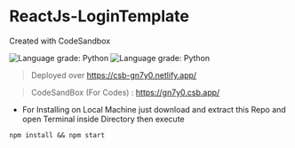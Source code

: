 # ReactJs-LoginTemplate

Created with CodeSandbox

![Language grade: Python](https://img.shields.io/badge/React-17.0.0-green)
![Language grade: Python](https://img.shields.io/badge/MaterialUi-4.11.2-green)

> Deployed over https://csb-gn7y0.netlify.app/

> CodeSandBox (For Codes) : https://gn7y0.csb.app/

- For Installing on Local Machine just download and extract this Repo and open Terminal inside Directory then execute 
```Shell
npm install && npm start
```
